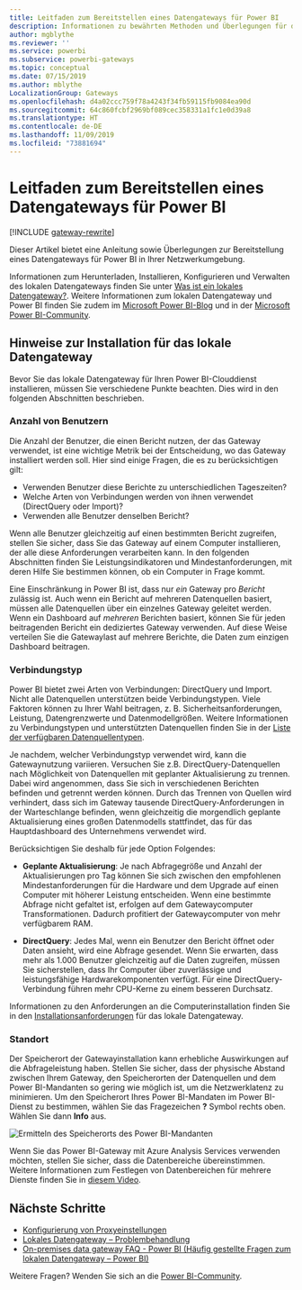 ```yaml
---
title: Leitfaden zum Bereitstellen eines Datengateways für Power BI
description: Informationen zu bewährten Methoden und Überlegungen für das Bereitstellen eines Gateways für Power BI.
author: mgblythe
ms.reviewer: ''
ms.service: powerbi
ms.subservice: powerbi-gateways
ms.topic: conceptual
ms.date: 07/15/2019
ms.author: mblythe
LocalizationGroup: Gateways
ms.openlocfilehash: d4a02ccc759f78a4243f34fb59115fb9084ea90d
ms.sourcegitcommit: 64c860fcbf2969bf089cec358331a1fc1e0d39a8
ms.translationtype: HT
ms.contentlocale: de-DE
ms.lasthandoff: 11/09/2019
ms.locfileid: "73881694"
---
```

# <a name="guidance-for-deploying-a-data-gateway-for-power-bi"></a>Leitfaden zum Bereitstellen eines Datengateways für Power BI

[!INCLUDE [gateway-rewrite](includes/gateway-rewrite.md)]

Dieser Artikel bietet eine Anleitung sowie Überlegungen zur Bereitstellung eines Datengateways für Power BI in Ihrer Netzwerkumgebung.

Informationen zum Herunterladen, Installieren, Konfigurieren und Verwalten des lokalen Datengateways finden Sie unter [Was ist ein lokales Datengateway?](/data-integration/gateway/service-gateway-onprem). Weitere Informationen zum lokalen Datengateway und Power BI finden Sie zudem im [Microsoft Power BI-Blog](https://powerbi.microsoft.com/blog/) und in der [Microsoft Power BI-Community](https://community.powerbi.com/).

## <a name="installation-considerations-for-the-on-premises-data-gateway"></a>Hinweise zur Installation für das lokale Datengateway

Bevor Sie das lokale Datengateway für Ihren Power BI-Clouddienst installieren, müssen Sie verschiedene Punkte beachten. Dies wird in den folgenden Abschnitten beschrieben.

### <a name="number-of-users"></a>Anzahl von Benutzern

Die Anzahl der Benutzer, die einen Bericht nutzen, der das Gateway verwendet, ist eine wichtige Metrik bei der Entscheidung, wo das Gateway installiert werden soll. Hier sind einige Fragen, die es zu berücksichtigen gilt:

* Verwenden Benutzer diese Berichte zu unterschiedlichen Tageszeiten?
* Welche Arten von Verbindungen werden von ihnen verwendet (DirectQuery oder Import)?
* Verwenden alle Benutzer denselben Bericht?

Wenn alle Benutzer gleichzeitig auf einen bestimmten Bericht zugreifen, stellen Sie sicher, dass Sie das Gateway auf einem Computer installieren, der alle diese Anforderungen verarbeiten kann. In den folgenden Abschnitten finden Sie Leistungsindikatoren und Mindestanforderungen, mit deren Hilfe Sie bestimmen können, ob ein Computer in Frage kommt.

Eine Einschränkung in Power BI ist, dass nur *ein* Gateway pro *Bericht* zulässig ist. Auch wenn ein Bericht auf mehreren Datenquellen basiert, müssen alle Datenquellen über ein einzelnes Gateway geleitet werden. Wenn ein Dashboard auf *mehreren* Berichten basiert, können Sie für jeden beitragenden Bericht ein dediziertes Gateway verwenden. Auf diese Weise verteilen Sie die Gatewaylast auf mehrere Berichte, die Daten zum einzigen Dashboard beitragen.

### <a name="connection-type"></a>Verbindungstyp

Power BI bietet zwei Arten von Verbindungen: DirectQuery und Import. Nicht alle Datenquellen unterstützen beide Verbindungstypen. Viele Faktoren können zu Ihrer Wahl beitragen, z. B. Sicherheitsanforderungen, Leistung, Datengrenzwerte und Datenmodellgrößen. Weitere Informationen zu Verbindungstypen und unterstützten Datenquellen finden Sie in der [Liste der verfügbaren Datenquellentypen](service-gateway-data-sources.md#list-of-available-data-source-types).

Je nachdem, welcher Verbindungstyp verwendet wird, kann die Gatewaynutzung variieren. Versuchen Sie z.B. DirectQuery-Datenquellen nach Möglichkeit von Datenquellen mit geplanter Aktualisierung zu trennen. Dabei wird angenommen, dass Sie sich in verschiedenen Berichten befinden und getrennt werden können. Durch das Trennen von Quellen wird verhindert, dass sich im Gateway tausende DirectQuery-Anforderungen in der Warteschlange befinden, wenn gleichzeitig die morgendlich geplante Aktualisierung eines großen Datenmodells stattfindet, das für das Hauptdashboard des Unternehmens verwendet wird. 

Berücksichtigen Sie deshalb für jede Option Folgendes:

* **Geplante Aktualisierung**: Je nach Abfragegröße und Anzahl der Aktualisierungen pro Tag können Sie sich zwischen den empfohlenen Mindestanforderungen für die Hardware und dem Upgrade auf einen Computer mit höherer Leistung entscheiden. Wenn eine bestimmte Abfrage nicht gefaltet ist, erfolgen auf dem Gatewaycomputer Transformationen. Dadurch profitiert der Gatewaycomputer von mehr verfügbarem RAM.

* **DirectQuery**: Jedes Mal, wenn ein Benutzer den Bericht öffnet oder Daten ansieht, wird eine Abfrage gesendet. Wenn Sie erwarten, dass mehr als 1.000 Benutzer gleichzeitig auf die Daten zugreifen, müssen Sie sicherstellen, dass Ihr Computer über zuverlässige und leistungsfähige Hardwarekomponenten verfügt. Für eine DirectQuery-Verbindung führen mehr CPU-Kerne zu einem besseren Durchsatz.

Informationen zu den Anforderungen an die Computerinstallation finden Sie in den [Installationsanforderungen](/data-integration/gateway/service-gateway-install#requirements) für das lokale Datengateway.

### <a name="location"></a>Standort

Der Speicherort der Gatewayinstallation kann erhebliche Auswirkungen auf die Abfrageleistung haben. Stellen Sie sicher, dass der physische Abstand zwischen Ihrem Gateway, den Speicherorten der Datenquellen und dem Power BI-Mandanten so gering wie möglich ist, um die Netzwerklatenz zu minimieren. Um den Speicherort Ihres Power BI-Mandaten im Power BI-Dienst zu bestimmen, wählen Sie das Fragezeichen **?** Symbol rechts oben. Wählen Sie dann **Info** aus.

![Ermitteln des Speicherorts des Power BI-Mandanten](media/service-gateway-deployment-guidance/powerbi-gateway-deployment-guidance_02.png)

Wenn Sie das Power BI-Gateway mit Azure Analysis Services verwenden möchten, stellen Sie sicher, dass die Datenbereiche übereinstimmen. Weitere Informationen zum Festlegen von Datenbereichen für mehrere Dienste finden Sie in [diesem Video](https://guyinacube.com/2018/01/power-bi-azure-analysis-services-gateway-data-region/).

## <a name="next-steps"></a>Nächste Schritte

* [Konfigurierung von Proxyeinstellungen](/data-integration/gateway/service-gateway-proxy)  
* [Lokales Datengateway – Problembehandlung](service-gateway-onprem-tshoot.md)  
* [On-premises data gateway FAQ - Power BI (Häufig gestellte Fragen zum lokalen Datengateway – Power BI)](service-gateway-power-bi-faq.md)  

Weitere Fragen? Wenden Sie sich an die [Power BI-Community](https://community.powerbi.com/).

